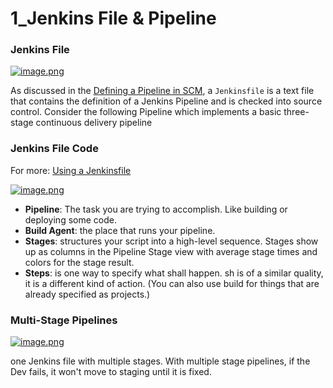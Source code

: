 # 1_Jenkins File & Pipeline

### Jenkins File

[![image.png](https://bookstack.besthomelabevar.xyz/uploads/images/gallery/2024-06/scaled-1680-/v1h3iUgAnpGkKSmi-image.png)](https://bookstack.besthomelabevar.xyz/uploads/images/gallery/2024-06/v1h3iUgAnpGkKSmi-image.png)

As discussed in the [Defining a Pipeline in SCM](https://www.jenkins.io/doc/book/pipeline/getting-started#defining-a-pipeline-in-scm), a `Jenkinsfile` is a text file that contains the definition of a Jenkins Pipeline and is checked into source control. Consider the following Pipeline which implements a basic three-stage continuous delivery pipeline

### Jenkins File Code

For more: [Using a Jenkinsfile](https://www.jenkins.io/doc/book/pipeline/jenkinsfile/)

[![image.png](https://bookstack.besthomelabevar.xyz/uploads/images/gallery/2024-06/scaled-1680-/fBDgVuNkOiQOgo21-image.png)](https://bookstack.besthomelabevar.xyz/uploads/images/gallery/2024-06/fBDgVuNkOiQOgo21-image.png)

- **Pipeline**: The task you are trying to accomplish. Like building or deploying some code.
- **Build Agent**: the place that runs your pipeline.
- **Stages**: structures your script into a high-level sequence. Stages show up as columns in the Pipeline Stage view with average stage times and colors for the stage result.
- **Steps**: is one way to specify what shall happen. sh is of a similar quality, it is a different kind of action. (You can also use build for things that are already specified as projects.)

### Multi-Stage Pipelines

[![image.png](https://bookstack.besthomelabevar.xyz/uploads/images/gallery/2024-06/scaled-1680-/FdFGFIP9j1NLGyvc-image.png)](https://bookstack.besthomelabevar.xyz/uploads/images/gallery/2024-06/FdFGFIP9j1NLGyvc-image.png)

one Jenkins file with multiple stages. With multiple stage pipelines, if the Dev fails, it won't move to staging until it is fixed.